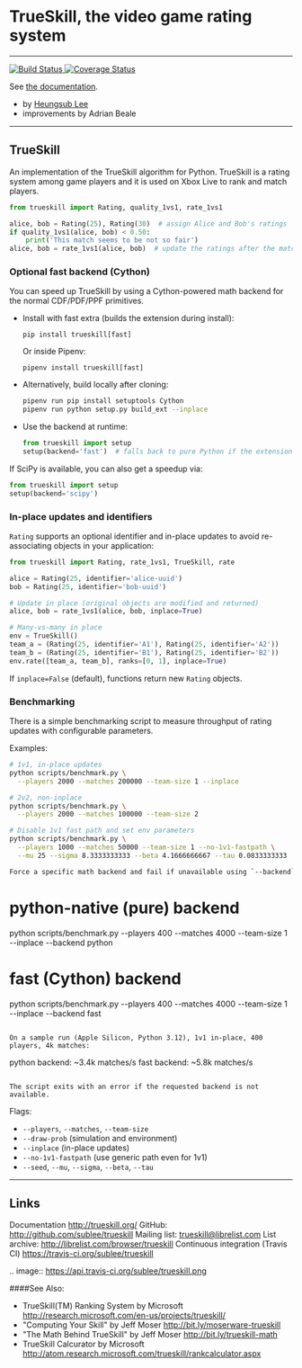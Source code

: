 # TrueSkill, the video game rating system
***
[![Build Status](https://img.shields.io/travis/sublee/trueskill.svg)
](https://travis-ci.org/sublee/trueskill)
[![Coverage Status](https://img.shields.io/coveralls/sublee/trueskill.svg)
](https://coveralls.io/r/sublee/trueskill)

See [the documentation](http://trueskill.org/).

* by [Heungsub Lee](http://subl.ee/)
* improvements by Adrian Beale

***
## TrueSkill

An implementation of the TrueSkill algorithm for Python.  TrueSkill is a rating
system among game players and it is used on Xbox Live to rank and match
players.

```python
from trueskill import Rating, quality_1vs1, rate_1vs1

alice, bob = Rating(25), Rating(30)  # assign Alice and Bob's ratings
if quality_1vs1(alice, bob) < 0.50:
    print('This match seems to be not so fair')
alice, bob = rate_1vs1(alice, bob)  # update the ratings after the match
```

### Optional fast backend (Cython)

You can speed up TrueSkill by using a Cython-powered math backend for the
normal CDF/PDF/PPF primitives.

- Install with fast extra (builds the extension during install):
  ```
  pip install trueskill[fast]
  ```
  Or inside Pipenv:
  ```
  pipenv install trueskill[fast]
  ```

- Alternatively, build locally after cloning:
  ```bash
  pipenv run pip install setuptools Cython
  pipenv run python setup.py build_ext --inplace
  ```

- Use the backend at runtime:
  ```python
  from trueskill import setup
  setup(backend='fast')  # falls back to pure Python if the extension is missing
  ```

If SciPy is available, you can also get a speedup via:
```python
from trueskill import setup
setup(backend='scipy')
```

### In-place updates and identifiers

`Rating` supports an optional identifier and in-place updates to avoid
re-associating objects in your application:

```python
from trueskill import Rating, rate_1vs1, TrueSkill, rate

alice = Rating(25, identifier='alice-uuid')
bob = Rating(25, identifier='bob-uuid')

# Update in place (original objects are modified and returned)
alice, bob = rate_1vs1(alice, bob, inplace=True)

# Many-vs-many in place
env = TrueSkill()
team_a = (Rating(25, identifier='A1'), Rating(25, identifier='A2'))
team_b = (Rating(25, identifier='B1'), Rating(25, identifier='B2'))
env.rate([team_a, team_b], ranks=[0, 1], inplace=True)
```

If `inplace=False` (default), functions return new `Rating` objects.

### Benchmarking

There is a simple benchmarking script to measure throughput of rating updates
with configurable parameters.

Examples:

```bash
# 1v1, in-place updates
python scripts/benchmark.py \
  --players 2000 --matches 200000 --team-size 1 --inplace

# 2v2, non-inplace
python scripts/benchmark.py \
  --players 2000 --matches 100000 --team-size 2

# Disable 1v1 fast path and set env parameters
python scripts/benchmark.py \
  --players 1000 --matches 50000 --team-size 1 --no-1v1-fastpath \
  --mu 25 --sigma 8.3333333333 --beta 4.1666666667 --tau 0.0833333333

Force a specific math backend and fail if unavailable using `--backend`:

```
# python-native (pure) backend
python scripts/benchmark.py --players 400 --matches 4000 --team-size 1 --inplace --backend python

# fast (Cython) backend
python scripts/benchmark.py --players 400 --matches 4000 --team-size 1 --inplace --backend fast
```

On a sample run (Apple Silicon, Python 3.12), 1v1 in-place, 400 players, 4k matches:

```
python  backend: ~3.4k matches/s
fast    backend: ~5.8k matches/s
```

The script exits with an error if the requested backend is not available.
```

Flags:
- `--players`, `--matches`, `--team-size`
- `--draw-prob` (simulation and environment)
- `--inplace` (in-place updates)
- `--no-1v1-fastpath` (use generic path even for 1v1)
- `--seed`, `--mu`, `--sigma`, `--beta`, `--tau`

***
## Links

Documentation
   http://trueskill.org/
GitHub:
   http://github.com/sublee/trueskill
Mailing list:
   trueskill@librelist.com
List archive:
   http://librelist.com/browser/trueskill
Continuous integration (Travis CI)
   https://travis-ci.org/sublee/trueskill

   .. image:: https://api.travis-ci.org/sublee/trueskill.png

####See Also:
- TrueSkill(TM) Ranking System by Microsoft
  <http://research.microsoft.com/en-us/projects/trueskill/>
- "Computing Your Skill" by Jeff Moser <http://bit.ly/moserware-trueskill>
- "The Math Behind TrueSkill" by Jeff Moser <http://bit.ly/trueskill-math>
- TrueSkill Calcurator by Microsoft
  <http://atom.research.microsoft.com/trueskill/rankcalculator.aspx>